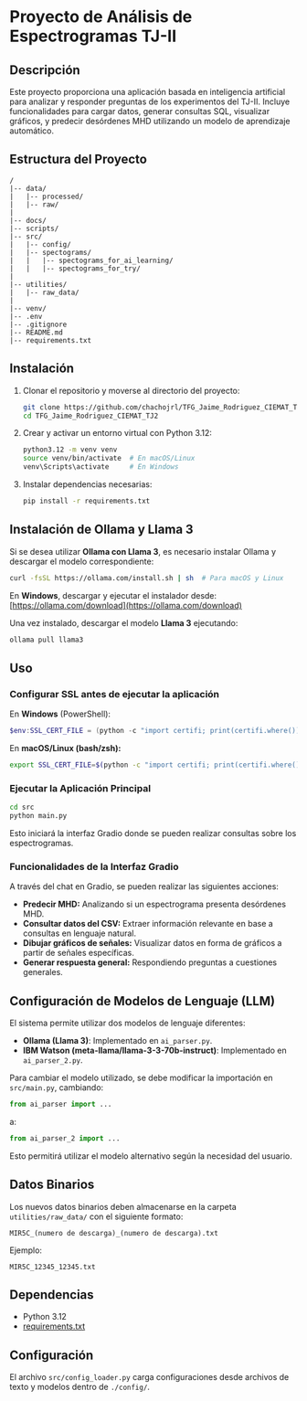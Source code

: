 # Proyecto de Análisis de Espectrogramas TJ-II

## Descripción
Este proyecto proporciona una aplicación basada en inteligencia artificial para analizar y responder preguntas de los experimentos del TJ-II. Incluye funcionalidades para cargar datos, generar consultas SQL, visualizar gráficos, y predecir desórdenes MHD utilizando un modelo de aprendizaje automático.

## Estructura del Proyecto

```
/
|-- data/
|   |-- processed/
|   |-- raw/
|
|-- docs/
|-- scripts/
|-- src/
|   |-- config/
|   |-- spectograms/
|   |   |-- spectograms_for_ai_learning/
|   |   |-- spectograms_for_try/
|
|-- utilities/
|   |-- raw_data/
|
|-- venv/
|-- .env
|-- .gitignore
|-- README.md
|-- requirements.txt
```

## Instalación
1. Clonar el repositorio y moverse al directorio del proyecto:
   ```bash
   git clone https://github.com/chachojrl/TFG_Jaime_Rodriguez_CIEMAT_TJ2.git
   cd TFG_Jaime_Rodriguez_CIEMAT_TJ2
   ```

2. Crear y activar un entorno virtual con Python 3.12:
   ```bash
   python3.12 -m venv venv
   source venv/bin/activate  # En macOS/Linux
   venv\Scripts\activate     # En Windows
   ```

3. Instalar dependencias necesarias:
   ```bash
   pip install -r requirements.txt
   ```

## Instalación de Ollama y Llama 3
Si se desea utilizar **Ollama con Llama 3**, es necesario instalar Ollama y descargar el modelo correspondiente:
```bash
curl -fsSL https://ollama.com/install.sh | sh  # Para macOS y Linux
```
En **Windows**, descargar y ejecutar el instalador desde: [https://ollama.com/download](https://ollama.com/download)

Una vez instalado, descargar el modelo **Llama 3** ejecutando:
```bash
ollama pull llama3
```

## Uso

### Configurar SSL antes de ejecutar la aplicación
En **Windows** (PowerShell):
```powershell
$env:SSL_CERT_FILE = (python -c "import certifi; print(certifi.where())")
```

En **macOS/Linux (bash/zsh):**
```bash
export SSL_CERT_FILE=$(python -c "import certifi; print(certifi.where())")
```

### Ejecutar la Aplicación Principal
```bash
cd src
python main.py
```
Esto iniciará la interfaz Gradio donde se pueden realizar consultas sobre los espectrogramas.

### Funcionalidades de la Interfaz Gradio
A través del chat en Gradio, se pueden realizar las siguientes acciones:
- **Predecir MHD:** Analizando si un espectrograma presenta desórdenes MHD.
- **Consultar datos del CSV:** Extraer información relevante en base a consultas en lenguaje natural.
- **Dibujar gráficos de señales:** Visualizar datos en forma de gráficos a partir de señales específicas.
- **Generar respuesta general:** Respondiendo preguntas a cuestiones generales.

## Configuración de Modelos de Lenguaje (LLM)
El sistema permite utilizar dos modelos de lenguaje diferentes:
- **Ollama (Llama 3)**: Implementado en `ai_parser.py`.
- **IBM Watson (meta-llama/llama-3-3-70b-instruct)**: Implementado en `ai_parser_2.py`.

Para cambiar el modelo utilizado, se debe modificar la importación en `src/main.py`, cambiando:
```python
from ai_parser import ...
```
a:
```python
from ai_parser_2 import ...
```
Esto permitirá utilizar el modelo alternativo según la necesidad del usuario.

## Datos Binarios
Los nuevos datos binarios deben almacenarse en la carpeta `utilities/raw_data/` con el siguiente formato:
```plaintext
MIR5C_(numero de descarga)_(numero de descarga).txt
```
Ejemplo:
```plaintext
MIR5C_12345_12345.txt
```

## Dependencias
- Python 3.12
- [requirements.txt](./requirements.txt)

## Configuración
El archivo `src/config_loader.py` carga configuraciones desde archivos de texto y modelos dentro de `./config/`.

